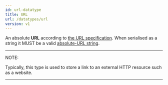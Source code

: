 ```yaml
---
id: url-datatype
title: URL
url: /datatypes/url
version: v1
---
```


An absolute **URL** according to [the URL specification](@url). When
serialised as a string it MUST be a valid [absolute-URL
string](https://url.spec.whatwg.org/#absolute-url-string).

***
NOTE:

Typically, this type is used to store a link to an external HTTP resource such
as a website.
***
